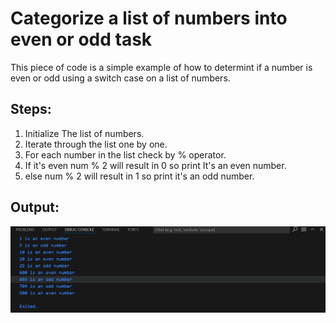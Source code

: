 # Categorize a list of numbers into even or odd task
This piece of code is a simple example of how to determint if a number is even or odd using a switch case on a list of numbers.

## Steps:
1. Initialize The list of numbers.
2. Iterate through the list one by one.
3. For each number in the list check by % operator.
4. If it's even num % 2 will result in 0 so print It's an even number.
5. else num % 2 will result in 1 so print it's an odd number.

## Output:
![Output Screenshot](output.png)